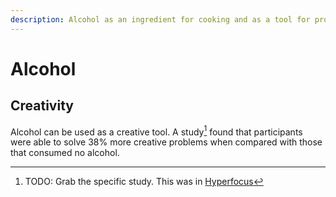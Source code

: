 ```yaml
---
description: Alcohol as an ingredient for cooking and as a tool for productivity
---
```


# Alcohol

## Creativity

Alcohol can be used as a creative tool. A study[^1] found that participants were
able to solve 38% more creative problems when compared with those that consumed
no alcohol.

[^1]:
    TODO: Grab the specific study. This was in
    [Hyperfocus](/books/hyperfocus.md)
